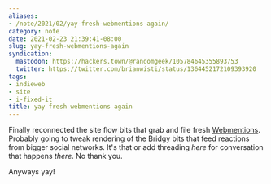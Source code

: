 ```yaml
---
aliases:
- /note/2021/02/yay-fresh-webmentions-again/
category: note
date: 2021-02-23 21:39:41-08:00
slug: yay-fresh-webmentions-again
syndication:
  mastodon: https://hackers.town/@randomgeek/105784645355893753
  twitter: https://twitter.com/brianwisti/status/1364452172109393920
tags:
- indieweb
- site
- i-fixed-it
title: yay fresh webmentions again
---
```


Finally reconnected the site flow bits that grab and file fresh [Webmentions](https://webmention.io). Probably going to tweak rendering of the [Bridgy](https://brid.gy/) bits that feed reactions from bigger social networks. It's that or add threading *here* for conversation that happens *there*. No thank you.

Anyways yay!
